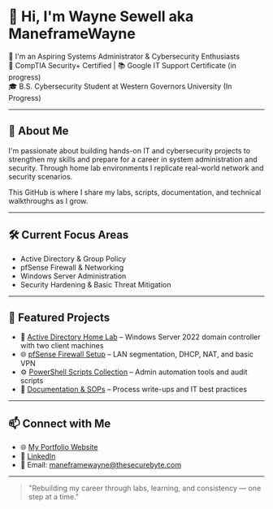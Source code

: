 # 👋 Hi, I'm Wayne Sewell aka ManeframeWayne

🔧 I'm an Aspiring Systems Administrator & Cybersecurity Enthusiasts  
📜 CompTIA Security+ Certified | 📚 Google IT Support Certificate (in progress)  
🎓 B.S. Cybersecurity Student at Western Governors University (In Progress)  

--- 

## 🧠 About Me

I'm passionate about building hands-on IT and cybersecurity projects to strengthen my skills and prepare for a career in system administration and security. Through home lab environments I replicate real-world network and security scenarios.

This GitHub is where I share my labs, scripts, documentation, and technical walkthroughs as I grow.

---

## 🛠️ Current Focus Areas
- Active Directory & Group Policy
- pfSense Firewall & Networking
- Windows Server Administration
- Security Hardening & Basic Threat Mitigation

---

## 📂 Featured Projects
- 🔐 [Active Directory Home Lab](#) – Windows Server 2022 domain controller with two client machines  
- 🌐 [pfSense Firewall Setup](#) – LAN segmentation, DHCP, NAT, and basic VPN  
- ⚙️ [PowerShell Scripts Collection](#) – Admin automation tools and audit scripts  
- 📁 [Documentation & SOPs](#) – Process write-ups and IT best practices

---

## 📫 Connect with Me
- 🌐 [My Portfolio Website](https://www.thesecurebyte.com.com)
- 💼 [LinkedIn](https://www.linkedin.com/in/wayne-sewell-95338466/)
- 📧 Email: maneframewayne@thesecurebyte.com

---

> "Rebuilding my career through labs, learning, and consistency — one step at a time."


<!---
ManeFrameWayne/ManeFrameWayne is a ✨ special ✨ repository because its `README.md` (this file) appears on your GitHub profile.
You can click the Preview link to take a look at your changes.
--->
